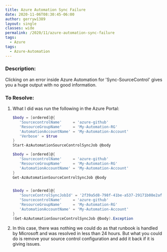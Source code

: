 ```yaml
---
title: Azure Automation Sync Failure
date: 2020-11-06T08:30:45-06:00
author: gerryw1389
layout: single
classes: wide
permalink: /2020/11/azure-automation-sync-failure
tags:
  - Azure
tags:
  - Azure-Automation
---
```

<!--more-->

### Description:

Clicking on an error inside Azure Automation for 'Sync-SourceControl' gives you a huge output with no good information.

### To Resolve:

1. What I did was run the following in the Azure Portal:

   ```powershell
   $body = [ordered]@{
      'SourcecontrolName'     = 'azure-github'
      'ResourceGroupName'     = 'My-Automation-RG'
      'AutomationAccountName' = 'My-Automation-Account'
      'Verbose' = $true 
   }
   Start-AzAutomationSourceControlSyncJob @body

   $body = [ordered]@{
      'SourcecontrolName'     = 'azure-github'
      'ResourceGroupName'     = 'My-Automation-RG'
      'AutomationAccountName' = 'My-Automation-Account' 
   }
   Get-AzAutomationSourceControlSyncJob @body


   $body = [ordered]@{
      'SourceControlSyncJobId' = '2f39a5d8-798f-41be-a537-29171b08e2af'
      'SourcecontrolName'     = 'azure-github'
      'ResourceGroupName'     = 'My-Automation-RG'
      'AutomationAccountName' = 'My-Automation-Account' 
   }
   (Get-AzAutomationSourceControlSyncJob @body).Exception
   ```

2. In this case, there was nothing we could do as that runbook is handled by Microsoft and was resolved in less than 24 hours. But what you could do is remove your source control configuration and add it back if it is giving issues.
